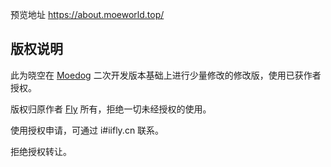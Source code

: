 预览地址 https://about.moeworld.top/

## 版权说明

此为晓空在 [Moedog](https://prprpr.love/) 二次开发版本基础上进行少量修改的修改版，使用已获作者授权。

版权归原作者 [Fly](https://fly.moe/) 所有，拒绝一切未经授权的使用。

使用授权申请，可通过 i#iifly.cn 联系。

拒绝授权转让。
